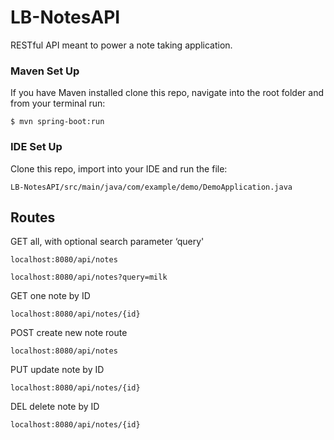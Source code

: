 # LB-NotesAPI
RESTful API meant to power a note taking application.

### Maven Set Up
If you have Maven installed clone this repo, navigate into the root folder and from your terminal run:

`$ mvn spring-boot:run`

### IDE Set Up
Clone this repo, import into your IDE and run the file:

`LB-NotesAPI/src/main/java/com/example/demo/DemoApplication.java`

## Routes
GET all, with optional search parameter ‘query'

`localhost:8080/api/notes`

`localhost:8080/api/notes?query=milk`

GET one note by ID

`localhost:8080/api/notes/{id}`


POST create new note route

`localhost:8080/api/notes`


PUT update note by ID

`localhost:8080/api/notes/{id}`


DEL delete note by ID

`localhost:8080/api/notes/{id}`
